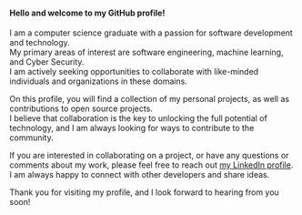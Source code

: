 #### Hello and welcome to my GitHub profile!

I am a computer science graduate with a passion for software development and technology.\
My primary areas of interest are software engineering, machine learning, and Cyber Security.\
I am actively seeking opportunities to collaborate with like-minded individuals and organizations in these domains.

On this profile, you will find a collection of my personal projects, as well as contributions to open source projects.\
I believe that collaboration is the key to unlocking the full potential of technology, and I am always looking for ways to contribute to the community.

If you are interested in collaborating on a project, or have any questions or comments about my work, please feel free to reach out [my LinkedIn profile](https://www.linkedin.com/in/avi-lifshitz-haifa/).\
I am always happy to connect with other developers and share ideas.

Thank you for visiting my profile, and I look forward to hearing from you soon!

<!--
**Avitz1/Avitz1** is a ✨ _special_ ✨ repository because its `README.md` (this file) appears on your GitHub profile.

Here are some ideas to get you started:

- 🔭 I’m currently working on ...
- 🌱 I’m currently learning ...
- 👯 I’m looking to collaborate on ...
- 🤔 I’m looking for help with ...
- 💬 Ask me about ...
- 📫 How to reach me: ...
- 😄 Pronouns: ...
- ⚡ Fun fact: ...
-->

